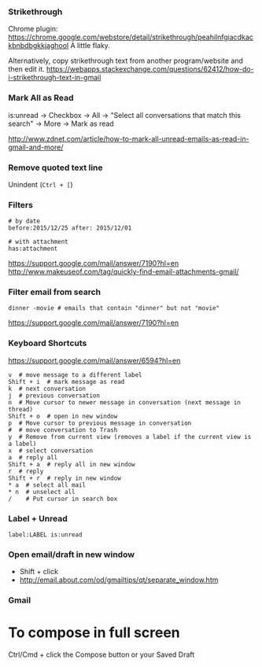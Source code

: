 ### Strikethrough
Chrome plugin: https://chrome.google.com/webstore/detail/strikethrough/peahilnfgiacdkackbnbdbgkkjaghool
A little flaky.

Alternatively, copy strikethrough text from another program/website and then edit it.
https://webapps.stackexchange.com/questions/62412/how-do-i-strikethrough-text-in-gmail


### Mark All as Read
is:unread -> Checkbox -> All -> "Select all conversations that match this search" -> More -> Mark as read

http://www.zdnet.com/article/how-to-mark-all-unread-emails-as-read-in-gmail-and-more/


### Remove quoted text line

Unindent (`Ctrl + [`)


### Filters
```
# by date
before:2015/12/25 after: 2015/12/01

# with attachment
has:attachment
```
https://support.google.com/mail/answer/7190?hl=en
http://www.makeuseof.com/tag/quickly-find-email-attachments-gmail/


### Filter email from search
```
dinner -movie # emails that contain "dinner" but not "movie"
```
https://support.google.com/mail/answer/7190?hl=en

### Keyboard Shortcuts
https://support.google.com/mail/answer/6594?hl=en
```
v  # move message to a different label
Shift + i  # mark message as read
k  # next conversation
j  # previous conversation
n  # Move cursor to newer message in conversation (next message in thread)
Shift + o  # open in new window
p  # Move cursor to previous message in conversation
#  # move conversation to Trash
y  # Remove from current view (removes a label if the current view is a label)
x  # select conversation
a  # reply all
Shift + a  # reply all in new window
r  # reply
Shift + r  # reply in new window
* a  # select all mail
* n  # unselect all
/    # Put cursor in search box
```

### Label + Unread
```
label:LABEL is:unread
```

### Open email/draft in new window
* Shift + click
* http://email.about.com/od/gmailtips/qt/separate_window.htm


### Gmail ###
# To compose in full screen
Ctrl/Cmd + click the Compose button or your Saved Draft